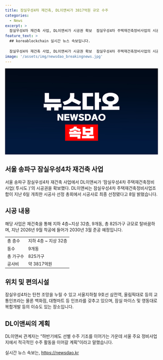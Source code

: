 ```yaml
---
title: 잠실우성4차 재건축, DL이앤씨가 3817억원 규모 수주
categories:
  - News
excerpt: >
  잠실우성4차 재건축 사업, DL이앤씨가 시공권 확보  잠실우성4차 주택재건축정비사업의 시공권을 확보한 DL이앤씨. 약 3817억원 규모의 공사비로 재건축을 통해 지하 4층~지상 32층, 9개동, 총 825가구로 탈바꿈한다. 2026년 9월 착공에 들어가 2030년 3월 준공 예정. 지하철 9호선 삼전역 등 교통인프라와 백화점, 대형마트 등의 인프라 갖추고 잠실 마이스 및 영동대로 복합개발 등의 이슈가 있다.
feature_text: >
  ## koreablockchain 실시간 뉴스 속보입니다.

  잠실우성4차 재건축 사업, DL이앤씨가 시공권 확보  잠실우성4차 주택재건축정비사업의 시공권을 확보한 DL이앤씨. 약 3817억원 규모의 공사비로 재건축을 통해 지하 4층~지상 32층, 9개동, 총 825가구로 탈바꿈한다. 2026년 9월 착공에 들어가 2030년 3월 준공 예정. 지하철 9호선 삼전역 등 교통인프라와 백화점, 대형마트 등의 인프라 갖추고 잠실 마이스 및 영동대로 복합개발 등의 이슈가 있다.
image: '/assets/img/newsdao_breakingnews.jpg'
---
```


<p><img src="/assets/img/newsdao_breakingnews.jpg" alt="koreablockchain 속보" /></p>

<h2 data-ke-size="size26">서울 송파구 잠실우성4차 재건축 사업</h2>

<p data-ke-size="size16">서울 송파구 잠실우성4차 재건축 사업에서 DL이앤씨가 ‘잠실우성4차 주택재건축정비사업( 투시도 )’의 시공권을 확보했다. DL이앤씨는 잠실우성4차 주택재건축정비사업조합이 지난 6일 개최한 시공사 선정 총회에서 시공사로 최종 선정됐다고 8일 밝혔습니다.</p>

<h2 data-ke-size="size26">시공 내용</h2>

<p data-ke-size="size16">해당 사업은 재건축을 통해 지하 4층~지상 32층, 9개동, 총 825가구 규모로 탈바꿈하며, 지난 2026년 9월 착공에 들어가 2030년 3월 준공 예정입니다.</p>

<table>
    <tr>
        <td>총 층수</td>
        <td>지하 4층 ~ 지상 32층</td>
    </tr>
    <tr>
        <td>동수</td>
        <td>9개동</td>
    </tr>
    <tr>
        <td>총 가구수</td>
        <td>825가구</td>
    </tr>
    <tr>
        <td>공사비</td>
        <td>약 3817억원</td>
    </tr>
</table>

<h2 data-ke-size="size26">위치 및 편의시설</h2>

<p data-ke-size="size16">잠실우성4차는 탄천 조망을 누릴 수 있고 서울지하철 9호선 삼전역, 올림픽대로 등의 교통인프라는 물론 백화점, 대형마트 등 인프라를 갖추고 있으며, 잠실 마이스 및 영동대로 복합개발 등의 이슈도 있는 장소입니다.</p>

<h2 data-ke-size="size26">DL이앤씨의 계획</h2>

<p data-ke-size="size16">DL이앤씨 관계자는 “하반기에도 선별 수주 기조를 이어가는 가운데 서울 주요 정비사업지에서 적극적인 수주 활동을 이어갈 계획”이라고 말했습니다.</p>
실시간 뉴스 속보는, <a href="https://newsdao.kr" rel="dofollow">https://newsdao.kr</a>


